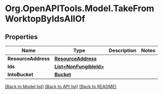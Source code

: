 # Org.OpenAPITools.Model.TakeFromWorktopByIdsAllOf

## Properties

| Name                | Type                                              | Description | Notes |
| ------------------- | ------------------------------------------------- | ----------- | ----- |
| **ResourceAddress** | [**ResourceAddress**](ResourceAddress.md)         |             |
| **Ids**             | [**List&lt;NonFungibleId&gt;**](NonFungibleId.md) |             |
| **IntoBucket**      | [**Bucket**](Bucket.md)                           |             |

[[Back to Model list]](../README.md#documentation-for-models)
[[Back to API list]](../README.md#documentation-for-api-endpoints)
[[Back to README]](../README.md)
